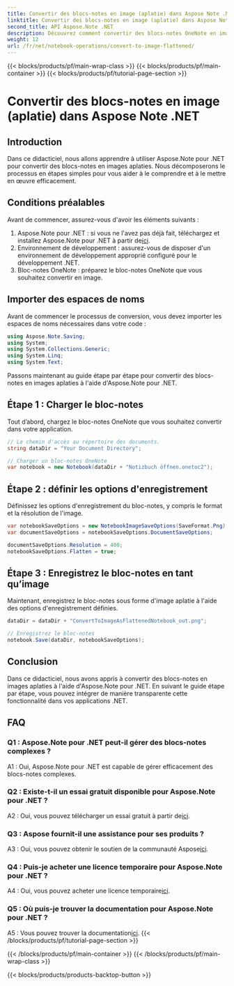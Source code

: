 ```yaml
---
title: Convertir des blocs-notes en image (aplatie) dans Aspose Note .NET
linktitle: Convertir des blocs-notes en image (aplatie) dans Aspose Note .NET
second_title: API Aspose.Note .NET
description: Découvrez comment convertir des blocs-notes OneNote en images aplaties à l'aide d'Aspose.Note pour .NET. Guide étape par étape pour une intégration transparente.
weight: 12
url: /fr/net/notebook-operations/convert-to-image-flattened/
---
```


{{< blocks/products/pf/main-wrap-class >}}
{{< blocks/products/pf/main-container >}}
{{< blocks/products/pf/tutorial-page-section >}}

# Convertir des blocs-notes en image (aplatie) dans Aspose Note .NET

## Introduction

Dans ce didacticiel, nous allons apprendre à utiliser Aspose.Note pour .NET pour convertir des blocs-notes en images aplaties. Nous décomposerons le processus en étapes simples pour vous aider à le comprendre et à le mettre en œuvre efficacement.

## Conditions préalables

Avant de commencer, assurez-vous d'avoir les éléments suivants :

1.  Aspose.Note pour .NET : si vous ne l'avez pas déjà fait, téléchargez et installez Aspose.Note pour .NET à partir de[ici](https://releases.aspose.com/note/net/).
2. Environnement de développement : assurez-vous de disposer d'un environnement de développement approprié configuré pour le développement .NET.
3. Bloc-notes OneNote : préparez le bloc-notes OneNote que vous souhaitez convertir en image.

## Importer des espaces de noms

Avant de commencer le processus de conversion, vous devez importer les espaces de noms nécessaires dans votre code :

```csharp
using Aspose.Note.Saving;
using System;
using System.Collections.Generic;
using System.Linq;
using System.Text;
```

Passons maintenant au guide étape par étape pour convertir des blocs-notes en images aplaties à l'aide d'Aspose.Note pour .NET.

## Étape 1 : Charger le bloc-notes

Tout d’abord, chargez le bloc-notes OneNote que vous souhaitez convertir dans votre application.

```csharp
// Le chemin d'accès au répertoire des documents.
string dataDir = "Your Document Directory";

// Charger un bloc-notes OneNote
var notebook = new Notebook(dataDir + "Notizbuch öffnen.onetoc2");
```

## Étape 2 : définir les options d'enregistrement

Définissez les options d'enregistrement du bloc-notes, y compris le format et la résolution de l'image.

```csharp
var notebookSaveOptions = new NotebookImageSaveOptions(SaveFormat.Png);
var documentSaveOptions = notebookSaveOptions.DocumentSaveOptions;

documentSaveOptions.Resolution = 400;
notebookSaveOptions.Flatten = true;
```

## Étape 3 : Enregistrez le bloc-notes en tant qu’image

Maintenant, enregistrez le bloc-notes sous forme d'image aplatie à l'aide des options d'enregistrement définies.

```csharp
dataDir = dataDir + "ConvertToImageAsFlattenedNotebook_out.png";

// Enregistrez le bloc-notes
notebook.Save(dataDir, notebookSaveOptions);
```

## Conclusion

Dans ce didacticiel, nous avons appris à convertir des blocs-notes en images aplaties à l'aide d'Aspose.Note pour .NET. En suivant le guide étape par étape, vous pouvez intégrer de manière transparente cette fonctionnalité dans vos applications .NET.

## FAQ

### Q1 : Aspose.Note pour .NET peut-il gérer des blocs-notes complexes ?

A1 : Oui, Aspose.Note pour .NET est capable de gérer efficacement des blocs-notes complexes.

### Q2 : Existe-t-il un essai gratuit disponible pour Aspose.Note pour .NET ?

 A2 : Oui, vous pouvez télécharger un essai gratuit à partir de[ici](https://releases.aspose.com/).

### Q3 : Aspose fournit-il une assistance pour ses produits ?

 A3 : Oui, vous pouvez obtenir le soutien de la communauté Aspose[ici](https://forum.aspose.com/c/note/28).

### Q4 : Puis-je acheter une licence temporaire pour Aspose.Note pour .NET ?

 A4 : Oui, vous pouvez acheter une licence temporaire[ici](https://purchase.aspose.com/temporary-license/).

### Q5 : Où puis-je trouver la documentation pour Aspose.Note pour .NET ?

 A5 : Vous pouvez trouver la documentation[ici](https://reference.aspose.com/note/net/).
{{< /blocks/products/pf/tutorial-page-section >}}

{{< /blocks/products/pf/main-container >}}
{{< /blocks/products/pf/main-wrap-class >}}

{{< blocks/products/products-backtop-button >}}
